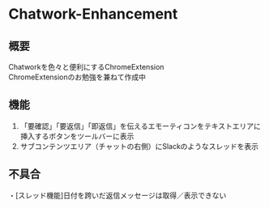 # Chatwork-Enhancement

## 概要

Chatworkを色々と便利にするChromeExtension  
ChromeExtensionのお勉強を兼ねて作成中

## 機能

1. 「要確認」「要返信」「即返信」を伝えるエモーティコンをテキストエリアに挿入するボタンをツールバーに表示
2. サブコンテンツエリア（チャットの右側）にSlackのようなスレッドを表示

## 不具合

・[スレッド機能]日付を跨いだ返信メッセージは取得／表示できない
